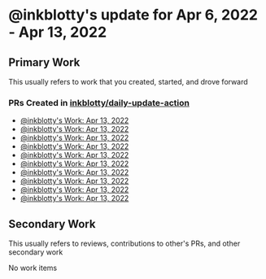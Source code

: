 # @inkblotty's update for Apr 6, 2022 - Apr 13, 2022

## Primary Work

This usually refers to work that you created, started, and drove forward

### PRs Created in [inkblotty/daily-update-action](https://github.com/inkblotty/daily-update-action)
- [@inkblotty's Work: Apr 13, 2022](https://github.com/inkblotty/daily-update-action/pull/12)
- [@inkblotty's Work: Apr 13, 2022](https://github.com/inkblotty/daily-update-action/pull/11)
- [@inkblotty's Work: Apr 13, 2022](https://github.com/inkblotty/daily-update-action/pull/10)
- [@inkblotty's Work: Apr 13, 2022](https://github.com/inkblotty/daily-update-action/pull/9)
- [@inkblotty's Work: Apr 13, 2022](https://github.com/inkblotty/daily-update-action/pull/8)
- [@inkblotty's Work: Apr 13, 2022](https://github.com/inkblotty/daily-update-action/pull/7)
- [@inkblotty's Work: Apr 13, 2022](https://github.com/inkblotty/daily-update-action/pull/6)
- [@inkblotty's Work: Apr 13, 2022](https://github.com/inkblotty/daily-update-action/pull/5)
- [@inkblotty's Work: Apr 13, 2022](https://github.com/inkblotty/daily-update-action/pull/4)
- [@inkblotty's Work: Apr 13, 2022](https://github.com/inkblotty/daily-update-action/pull/3)

## Secondary Work

This usually refers to reviews, contributions to other's PRs, and other secondary work

No work items
